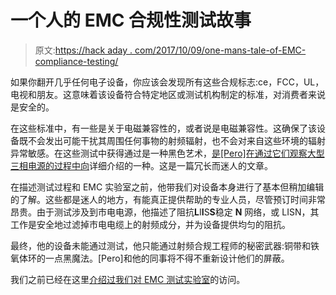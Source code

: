 # 一个人的 EMC 合规性测试故事

> 原文:[https://hack aday . com/2017/10/09/one-mans-tale-of-EMC-compliance-testing/](https://hackaday.com/2017/10/09/one-mans-tale-of-emc-compliance-testing/)

如果你翻开几乎任何电子设备，你应该会发现所有这些合规标志:ce，FCC，UL，电视和朋友。这意味着该设备符合特定地区或测试机构制定的标准，对消费者来说是安全的。

在这些标准中，有一些是关于电磁兼容性的，或者说是电磁兼容性。这确保了该设备既不会发出可能干扰其周围任何事物的射频辐射，也不会对来自这些环境的辐射异常敏感。在这些测试中获得通过是一种黑色艺术，[是[Pero]在通过它们观察大型三相电源的过程中向](https://helentronica.com/2017/07/23/emc-come-and-see/)详细介绍的一种。这是一篇冗长而迷人的文章。

在描述测试过程和 EMC 实验室之前，他带我们对设备本身进行了基本但稍加编辑的了解。这些都是迷人的地方，有能真正提供帮助的专业人员，尽管预订时间非常昂贵。由于测试涉及到市电电源，他描述了阻抗**L**I**I**S**S**稳定 **N** 网络，或 LISN，其工作是安全地过滤掉市电电缆上的射频成分，并为设备提供均匀的阻抗。

最终，他的设备未能通过测试，他只能通过射频合规工程师的秘密武器:铜带和铁氧体环的一点黑魔法。[Pero]和他的同事将不得不重新设计他们的屏蔽。

我们之前已经在这里[介绍过我们对 EMC 测试实验室](https://hackaday.com/2017/02/20/an-overview-of-the-dreaded-emc-tests/)的访问。